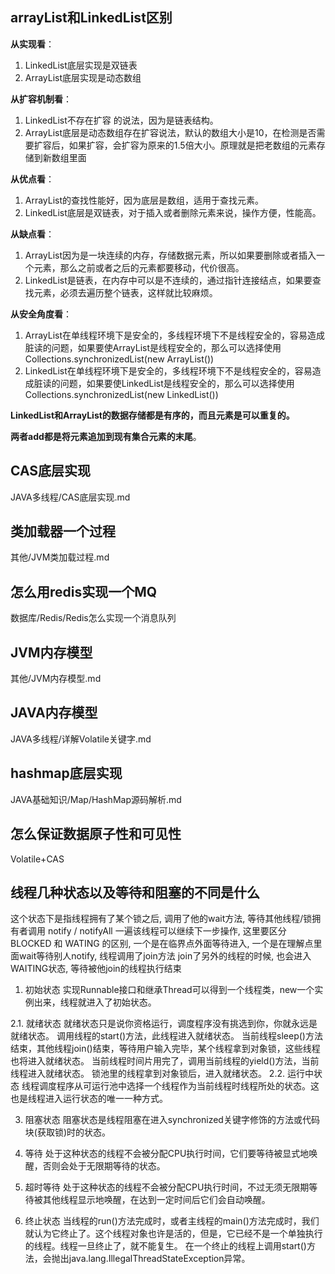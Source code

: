 ## arrayList和LinkedList区别

**从实现看**：

1. LinkedList底层实现是双链表
2. ArrayList底层实现是动态数组

**从扩容机制看**：

1. LinkedList不存在扩容 的说法，因为是链表结构。
2. ArrayList底层是动态数组存在扩容说法，默认的数组大小是10，在检测是否需要扩容后，如果扩容，会扩容为原来的1.5倍大小。原理就是把老数组的元素存储到新数组里面

**从优点看**：

1. ArrayList的查找性能好，因为底层是数组，适用于查找元素。
2. LinkedList底层是双链表，对于插入或者删除元素来说，操作方便，性能高。

**从缺点看**：

1. ArrayList因为是一块连续的内存，存储数据元素，所以如果要删除或者插入一个元素，那么之前或者之后的元素都要移动，代价很高。
2. LinkedList是链表，在内存中可以是不连续的，通过指针连接结点，如果要查找元素，必须去遍历整个链表，这样就比较麻烦。

**从安全角度看**：

1. ArrayList在单线程环境下是安全的，多线程环境下不是线程安全的，容易造成脏读的问题，如果要使ArrayList是线程安全的，那么可以选择使用Collections.synchronizedList(new ArrayList())
2. LinkedList在单线程环境下是安全的，多线程环境下不是线程安全的，容易造成脏读的问题，如果要使LinkedList是线程安全的，那么可以选择使用Collections.synchronizedList(new LinkedList())

**LinkedList和ArrayList的数据存储都是有序的，而且元素是可以重复的。**

**两者add都是将元素追加到现有集合元素的末尾**。

## CAS底层实现

JAVA多线程/CAS底层实现.md

## 类加载器一个过程

其他/JVM类加载过程.md

## 怎么用redis实现一个MQ

数据库/Redis/Redis怎么实现一个消息队列

## JVM内存模型

其他/JVM内存模型.md

## JAVA内存模型

JAVA多线程/详解Volatile关键字.md

## hashmap底层实现

JAVA基础知识/Map/HashMap源码解析.md

## 怎么保证数据原子性和可见性

Volatile+CAS

## 线程几种状态以及等待和阻塞的不同是什么

 这个状态下是指线程拥有了某个锁之后, 调用了他的wait方法, 等待其他线程/锁拥有者调用 notify / notifyAll 一遍该线程可以继续下一步操作, 这里要区分 BLOCKED 和 WATING 的区别, 一个是在临界点外面等待进入, 一个是在理解点里面wait等待别人notify, 线程调用了join方法 join了另外的线程的时候, 也会进入WAITING状态, 等待被他join的线程执行结束

1. 初始状态
   实现Runnable接口和继承Thread可以得到一个线程类，new一个实例出来，线程就进入了初始状态。

2.1. 就绪状态
就绪状态只是说你资格运行，调度程序没有挑选到你，你就永远是就绪状态。
调用线程的start()方法，此线程进入就绪状态。
当前线程sleep()方法结束，其他线程join()结束，等待用户输入完毕，某个线程拿到对象锁，这些线程也将进入就绪状态。
当前线程时间片用完了，调用当前线程的yield()方法，当前线程进入就绪状态。
锁池里的线程拿到对象锁后，进入就绪状态。
2.2. 运行中状态
线程调度程序从可运行池中选择一个线程作为当前线程时线程所处的状态。这也是线程进入运行状态的唯一一种方式。

3. 阻塞状态
   阻塞状态是线程阻塞在进入synchronized关键字修饰的方法或代码块(获取锁)时的状态。

4. 等待
   处于这种状态的线程不会被分配CPU执行时间，它们要等待被显式地唤醒，否则会处于无限期等待的状态。

5. 超时等待
   处于这种状态的线程不会被分配CPU执行时间，不过无须无限期等待被其他线程显示地唤醒，在达到一定时间后它们会自动唤醒。

6. 终止状态
   当线程的run()方法完成时，或者主线程的main()方法完成时，我们就认为它终止了。这个线程对象也许是活的，但是，它已经不是一个单独执行的线程。线程一旦终止了，就不能复生。
   在一个终止的线程上调用start()方法，会抛出java.lang.IllegalThreadStateException异常。